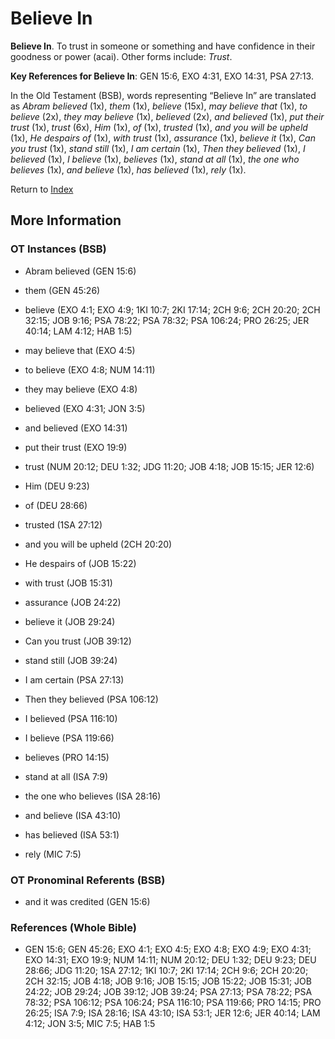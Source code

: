 # Believe In
**Believe In**. 
To trust in someone or something and have confidence in their goodness or power (acai). 
Other forms include: 
*Trust*. 


**Key References for Believe In**: 
GEN 15:6, EXO 4:31, EXO 14:31, PSA 27:13. 


In the Old Testament (BSB), words representing “Believe In” are translated as 
*Abram believed* (1x), *them* (1x), *believe* (15x), *may believe that* (1x), *to believe* (2x), *they may believe* (1x), *believed* (2x), *and believed* (1x), *put their trust* (1x), *trust* (6x), *Him* (1x), *of* (1x), *trusted* (1x), *and you will be upheld* (1x), *He despairs of* (1x), *with trust* (1x), *assurance* (1x), *believe it* (1x), *Can you trust* (1x), *stand still* (1x), *I am certain* (1x), *Then they believed* (1x), *I believed* (1x), *I believe* (1x), *believes* (1x), *stand at all* (1x), *the one who believes* (1x), *and believe* (1x), *has believed* (1x), *rely* (1x). 




Return to [Index](00-Index.md)

## More Information

### OT Instances (BSB)

* Abram believed (GEN 15:6)

* them (GEN 45:26)

* believe (EXO 4:1; EXO 4:9; 1KI 10:7; 2KI 17:14; 2CH 9:6; 2CH 20:20; 2CH 32:15; JOB 9:16; PSA 78:22; PSA 78:32; PSA 106:24; PRO 26:25; JER 40:14; LAM 4:12; HAB 1:5)

* may believe that (EXO 4:5)

* to believe (EXO 4:8; NUM 14:11)

* they may believe (EXO 4:8)

* believed (EXO 4:31; JON 3:5)

* and believed (EXO 14:31)

* put their trust (EXO 19:9)

* trust (NUM 20:12; DEU 1:32; JDG 11:20; JOB 4:18; JOB 15:15; JER 12:6)

* Him (DEU 9:23)

* of (DEU 28:66)

* trusted (1SA 27:12)

* and you will be upheld (2CH 20:20)

* He despairs of (JOB 15:22)

* with trust (JOB 15:31)

* assurance (JOB 24:22)

* believe it (JOB 29:24)

* Can you trust (JOB 39:12)

* stand still (JOB 39:24)

* I am certain (PSA 27:13)

* Then they believed (PSA 106:12)

* I believed (PSA 116:10)

* I believe (PSA 119:66)

* believes (PRO 14:15)

* stand at all (ISA 7:9)

* the one who believes (ISA 28:16)

* and believe (ISA 43:10)

* has believed (ISA 53:1)

* rely (MIC 7:5)



### OT Pronominal Referents (BSB)

* and it was credited (GEN 15:6)



### References (Whole Bible)

* GEN 15:6; GEN 45:26; EXO 4:1; EXO 4:5; EXO 4:8; EXO 4:9; EXO 4:31; EXO 14:31; EXO 19:9; NUM 14:11; NUM 20:12; DEU 1:32; DEU 9:23; DEU 28:66; JDG 11:20; 1SA 27:12; 1KI 10:7; 2KI 17:14; 2CH 9:6; 2CH 20:20; 2CH 32:15; JOB 4:18; JOB 9:16; JOB 15:15; JOB 15:22; JOB 15:31; JOB 24:22; JOB 29:24; JOB 39:12; JOB 39:24; PSA 27:13; PSA 78:22; PSA 78:32; PSA 106:12; PSA 106:24; PSA 116:10; PSA 119:66; PRO 14:15; PRO 26:25; ISA 7:9; ISA 28:16; ISA 43:10; ISA 53:1; JER 12:6; JER 40:14; LAM 4:12; JON 3:5; MIC 7:5; HAB 1:5



